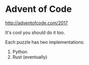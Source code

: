 # Advent of Code

http://adventofcode.com/2017

It's cool you should do it too.

Each puzzle has two implementations:

1. Python
2. Rust (eventually)
